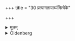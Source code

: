 +++
title = "30 प्रत्यागतायार्घ्यमित्येके"

+++

<details><summary>मूलम्</summary>

प्रत्यागतायार्घ्यमित्येके ३०
</details>

<details><summary>Oldenberg</summary>

32. Some say that when he has come back, (his teacher should offer to him) the Argha reception.
</details>
